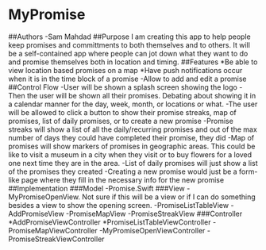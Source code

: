 # MyPromise
##Authors
-Sam Mahdad
##Purpose
I am creating this app to help people keep promises and committments to both 
themselves and to others. It will be a self-contained app where people can jot 
	down what they want to do and promise themselves both in location and 
	timing.
##Features
*Be able to view location based promises on a map
*Have push notifications occur when it is in the time block of a promise
-Allow to add and edit a promise
##Control Flow
-User will be shown a splash screen showing the logo
-Then the user will be shown all their promises. Debating about showing it in a
	 calendar manner for the day, week, month, or locations or what.
-The user will be allowed to click a button to show their promise streaks, map 
of promises, list of daily promises, or to create a new promise
-Promise streaks will show a list of all the daily/recurring promises and out of the max number of days they could have completed their promise, they did
-Map of promises will show markers of promises in geographic areas. This could be like to visit a museum in a city when they visit or to buy flowers for a loved one next time they are in the area.
-List of daily promises will just show a list of the promises they created
-Creating a new promise would just be a form-like page where they fill in the necessary info for the new promise
##Implementation
###Model
-Promise.Swift
###View
-MyPromiseOpenView. Not sure if this will be a view or if I can do something besides a view to show the opening screen.
-PromiseListTableView
-AddPromiseView
-PromiseMapView
-PromiseStreakView
###Controller
*AddPromiseViewController
*PromiseListTableViewController
-PromiseMapViewController
-MyPromiseOpenViewController
-PromiseStreakViewController
